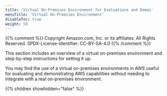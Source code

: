 ```yaml
---
title: 'Virtual On-Premises Environment for Evaluations and Demos'
menuTitle: 'Virtual On-Premises Environment'
disableToc: true
weight: 50
---
```


{{% comment %}}
Copyright Amazon.com, Inc. or its affiliates. All Rights Reserved.
SPDX-License-Identifier: CC-BY-SA-4.0
{{% /comment %}}

This section includes an overview of a virtual on-premises environment and step-by-step instructions for setting it up.

You may find the use of a virtual on-premises environments in AWS useful for evaluating and demonstrating AWS capabilities without needing to integrate with a real on-premises environment.

{{% children showhidden="false" %}}

